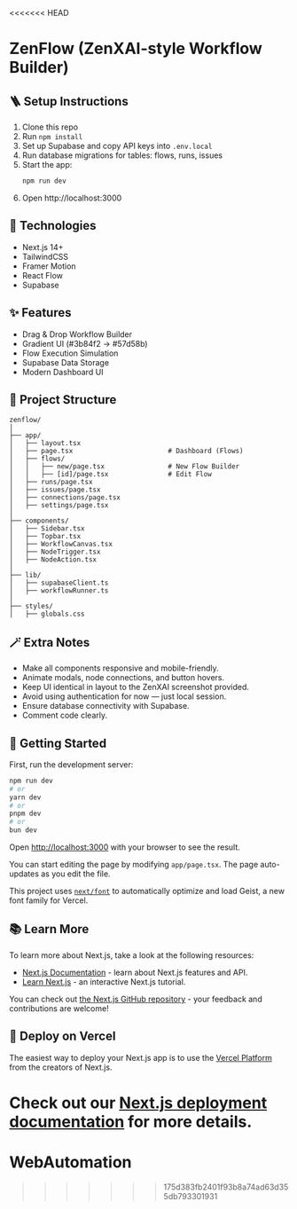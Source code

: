 <<<<<<< HEAD
# ZenFlow (ZenXAI-style Workflow Builder)

## 🪜 Setup Instructions

1. Clone this repo
2. Run `npm install`
3. Set up Supabase and copy API keys into `.env.local`
4. Run database migrations for tables: flows, runs, issues
5. Start the app:
   ```bash
   npm run dev
   ```
6. Open http://localhost:3000

## 🧩 Technologies
- Next.js 14+
- TailwindCSS
- Framer Motion
- React Flow
- Supabase

## ✨ Features
- Drag & Drop Workflow Builder
- Gradient UI (#3b84f2 → #57d58b)
- Flow Execution Simulation
- Supabase Data Storage
- Modern Dashboard UI

## 📁 Project Structure
```
zenflow/
│
├── app/
│   ├── layout.tsx
│   ├── page.tsx                        # Dashboard (Flows)
│   ├── flows/
│   │   ├── new/page.tsx                # New Flow Builder
│   │   ├── [id]/page.tsx               # Edit Flow
│   ├── runs/page.tsx
│   ├── issues/page.tsx
│   ├── connections/page.tsx
│   ├── settings/page.tsx
│
├── components/
│   ├── Sidebar.tsx
│   ├── Topbar.tsx
│   ├── WorkflowCanvas.tsx
│   ├── NodeTrigger.tsx
│   ├── NodeAction.tsx
│
├── lib/
│   ├── supabaseClient.ts
│   ├── workflowRunner.ts
│
├── styles/
│   ├── globals.css
```

## 🪄 Extra Notes

- Make all components responsive and mobile-friendly.
- Animate modals, node connections, and button hovers.
- Keep UI identical in layout to the ZenXAI screenshot provided.
- Avoid using authentication for now — just local session.
- Ensure database connectivity with Supabase.
- Comment code clearly.

## 🚀 Getting Started

First, run the development server:

```bash
npm run dev
# or
yarn dev
# or
pnpm dev
# or
bun dev
```

Open [http://localhost:3000](http://localhost:3000) with your browser to see the result.

You can start editing the page by modifying `app/page.tsx`. The page auto-updates as you edit the file.

This project uses [`next/font`](https://nextjs.org/docs/basic-features/font-optimization) to automatically optimize and load Geist, a new font family for Vercel.

## 📚 Learn More

To learn more about Next.js, take a look at the following resources:

- [Next.js Documentation](https://nextjs.org/docs) - learn about Next.js features and API.
- [Learn Next.js](https://nextjs.org/learn) - an interactive Next.js tutorial.

You can check out [the Next.js GitHub repository](https://github.com/vercel/next.js/) - your feedback and contributions are welcome!

## 🚢 Deploy on Vercel

The easiest way to deploy your Next.js app is to use the [Vercel Platform](https://vercel.com/new?utm_medium=default-template&filter=next.js&utm_source=create-next-app&utm_campaign=create-next-app-readme) from the creators of Next.js.

Check out our [Next.js deployment documentation](https://nextjs.org/docs/deployment) for more details.
=======
# WebAutomation
>>>>>>> 175d383fb2401f93b8a74ad63d355db793301931

